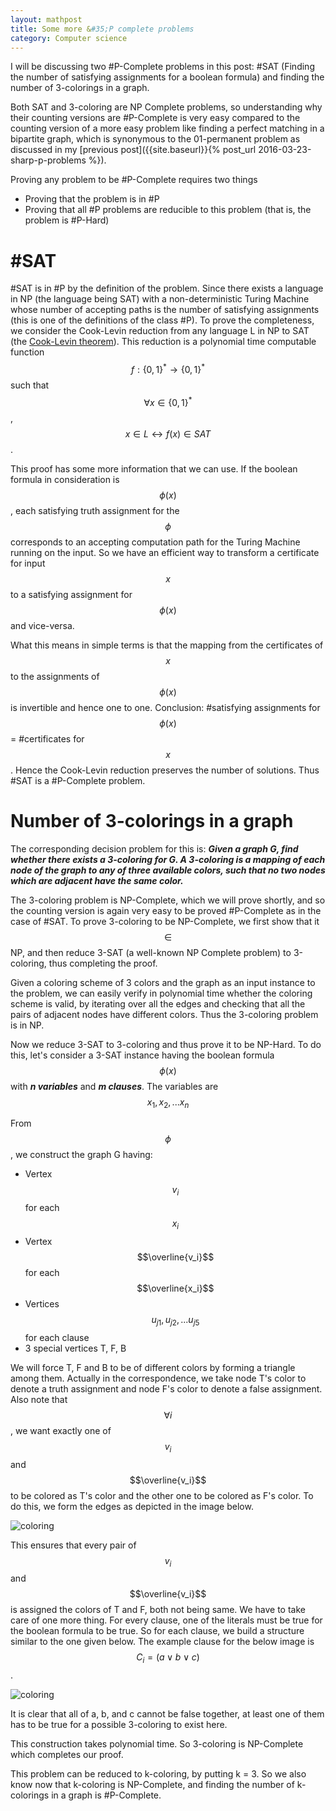 ```yaml
---
layout: mathpost
title: Some more &#35;P complete problems
category: Computer science
---
```


I will be discussing two #P-Complete problems in this post: #SAT (Finding the number of satisfying assignments for a boolean formula) and finding the number of 3-colorings in a graph.

Both SAT and 3-coloring are NP Complete problems, so understanding why their counting versions are #P-Complete is very easy compared to the counting version of a more easy problem like finding a perfect matching in a bipartite graph, which is synonymous to the 01-permanent problem as discussed in my [previous post]({{site.baseurl}}{% post_url 2016-03-23-sharp-p-problems %}).

Proving any problem to be #P-Complete requires two things

- Proving that the problem is in #P
- Proving that all #P problems are reducible to this problem
  (that is, the problem is #P-Hard)

# &#35;SAT
#SAT is in #P by the definition of the problem. Since there exists a language in NP (the language being SAT) with a non-deterministic Turing Machine whose number of accepting paths is the number of satisfying assignments (this is one of the definitions of the class #P). To prove the completeness, we consider the Cook-Levin reduction from any language L in NP to SAT (the [Cook-Levin theorem](https://en.wikipedia.org/wiki/Cook%E2%80%93Levin_theorem)). This reduction is a polynomial time computable function $$f: \{0, 1\}^* \rightarrow \{0, 1\}^*$$ such that $$\forall x \in \{0, 1\}^*$$, $$x \in L \leftrightarrow f(x) \in SAT$$.

This proof has some more information that we can use. If the boolean formula in consideration is $$\phi(x)$$, each satisfying truth assignment for the $$\phi$$ corresponds to an accepting computation path for the Turing Machine running on the input. So we have an efficient way to transform a certificate for input $$x$$ to a satisfying assignment for $$\phi(x)$$ and vice-versa.

What this means in simple terms is that the mapping from the certificates of $$x$$ to the assignments of $$\phi(x)$$ is invertible and hence one to one.
Conclusion: #satisfying assignments for $$\phi(x)$$ = #certificates for $$x$$. Hence the Cook-Levin reduction preserves the number of solutions. Thus #SAT is a #P-Complete problem.

# Number of 3-colorings in a graph
The corresponding decision problem for this is:
***Given a graph G, find whether there exists a 3-coloring for G. A 3-coloring is a mapping of each node of the graph to any of three available colors, such that no two nodes which are adjacent have the same color.***

The 3-coloring problem is NP-Complete, which we will prove shortly, and so the counting version is again very easy to be proved #P-Complete as in the case of #SAT. To prove 3-coloring to be NP-Complete, we first show that it $$\in$$ NP, and then reduce 3-SAT (a well-known NP Complete problem) to 3-coloring, thus completing the proof.

Given a coloring scheme of 3 colors and the graph as an input instance to the problem, we can easily verify in polynomial time whether the coloring scheme is valid, by iterating over all the edges and checking that all the pairs of adjacent nodes have different colors. Thus the 3-coloring problem is in NP.

Now we reduce 3-SAT to 3-coloring and thus prove it to be NP-Hard. To do this, let's consider a 3-SAT instance having the boolean formula $$\phi(x)$$ with ***n variables*** and ***m clauses***. The variables are $$x_1, x_2, ... x_n$$

From $$\phi$$, we construct the graph G having:

- Vertex $$v_i$$ for each $$x_i$$
- Vertex $$\overline{v_i}$$ for each $$\overline{x_i}$$
- Vertices $$u_{j1}, u_{j2}, ... u_{j5}$$ for each clause
- 3 special vertices T, F, B

We will force T, F and B to be of different colors by forming a triangle among them. Actually in the correspondence, we take node T's color to denote a truth assignment and node F's color to denote a false assignment. Also note that $$\forall i$$, we want exactly one of $$v_i$$ and $$\overline{v_i}$$ to be colored as T's color and the other one to be colored as F's color. To do this, we form the edges as depicted in the image below.

![coloring]({{site.baseurl}}/images/sharp-p-complete-problems/assignments.png)

This ensures that every pair of $$v_i$$ and $$\overline{v_i}$$ is assigned the colors of T and F, both not being same. We have to take care of one more thing. For every clause, one of the literals must be true for the boolean formula to be true. So for each clause, we build a structure similar to the one given below. The example clause for the below image is $$C_i = (a \vee b \vee c)$$.

![coloring]({{site.baseurl}}/images/sharp-p-complete-problems/clause.png)

It is clear that all of a, b, and c cannot be false together, at least one of them has to be true for a possible 3-coloring to exist here.

This construction takes polynomial time. So 3-coloring is NP-Complete which completes our proof.

This problem can be reduced to k-coloring, by putting k = 3. So we also know now that k-coloring is NP-Complete, and finding the number of k-colorings in a graph is #P-Complete.
